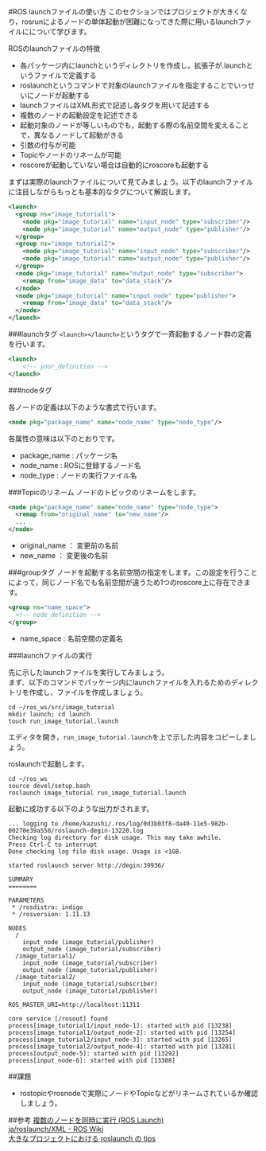 #ROS launchファイルの使い方
このセクションではプロジェクトが大きくなり，rosrunによるノードの単体起動が困難になってきた際に用いるlaunchファイルにについて学びます。

ROSのlaunchファイルの特徴

- 各パッケージ内にlaunchというディレクトリを作成し，拡張子が.launchというファイルで定義する
- roslaunchというコマンドで対象のlaunchファイルを指定することでいっせいにノードが起動する
- launchファイルはXML形式で記述し各タグを用いて記述する
- 複数のノードの起動設定を記述できる
- 起動対象のノードが等しいものでも，起動する際の名前空間を変えることで，異なるノードして起動がきる
- 引数の付与が可能
- Topicやノードのリネームが可能
- roscoreが起動していない場合は自動的にroscoreも起動する


まずは実際のlaunchファイルについて見てみましょう。以下のlaunchファイルに注目しながらもっとも基本的なタグについて解説します。

```xml
<launch>
  <group ns="image_tutorial1">
    <node pkg="image_tutorial" name="input_node" type="subscriber"/>
    <node pkg="image_tutorial" name="output_node" type="publisher"/>
  </group>
  <group ns="image_tutorial2">
    <node pkg="image_tutorial" name="input_node" type="subscriber"/>
    <node pkg="image_tutorial" name="output_node" type="publisher"/>
  </group>
  <node pkg="image_tutorial" name="output_node" type="subscriber">
    <remap from="image_data" to="data_stack"/>
  </node>
  <node pkg="image_tutorial" name="input_node" type="publisher">
    <remap from="image_data" to="data_stack"/>
  </node>
</launch>
```

###launchタグ
`<launch></launch>`というタグで一斉起動するノード群の定義を行います。
```xml
<launch>
	<!-- your_definition -->
</launch>
```

###nodeタグ

各ノードの定義は以下のような書式で行います。

```xml
<node pkg="package_name" name="node_name" type="node_type"/>
```
各属性の意味は以下のとおりです。

- package_name : パッケージ名
- node_name : ROSに登録するノード名
- node_type : ノードの実行ファイル名

###Topicのリネーム
ノードのトピックのリネームをします。

```xml
<node pkg="package_name" name="node_name" type="node_type">
  <remap from="original_name" to="new_name"/>
  ...
</node>
```
- original_name  ： 変更前の名前
- new_name       ： 変更後の名前

###groupタグ
ノードを起動する名前空間の指定をします。この設定を行うことによって，同じノード名でも名前空間が違うため1つのroscore上に存在できます。

```xml
<group ns="name_space">
  <!-- node_definition -->
</group>
```

- name_space : 名前空間の定義名

###launchファイルの実行

先に示したlaunchファイルを実行してみましょう。  
まず、以下のコマンドでパッケージ内にlaunchファイルを入れるためのディレクトリを作成し，ファイルを作成しましょう。

```
cd ~/ros_ws/src/image_tutorial
mkdir launch; cd launch
touch run_image_tutorial.launch
```

エディタを開き，`run_image_tutorial.launch`を上で示した内容をコピーしましょう。

roslaunchで起動します。

```
cd ~/ros_ws
source devel/setup.bash
roslaunch image_tutorial run_image_tutorial.launch
```

起動に成功する以下のような出力がされます。

```
... logging to /home/kazushi/.ros/log/0d3b03f8-da40-11e5-982b-00270e39a558/roslaunch-degin-13220.log
Checking log directory for disk usage. This may take awhile.
Press Ctrl-C to interrupt
Done checking log file disk usage. Usage is <1GB.

started roslaunch server http://degin:39936/

SUMMARY
========

PARAMETERS
 * /rosdistro: indigo
 * /rosversion: 1.11.13

NODES
  /
    input_node (image_tutorial/publisher)
    output_node (image_tutorial/subscriber)
  /image_tutorial1/
    input_node (image_tutorial/subscriber)
    output_node (image_tutorial/publisher)
  /image_tutorial2/
    input_node (image_tutorial/subscriber)
    output_node (image_tutorial/publisher)

ROS_MASTER_URI=http://localhost:11311

core service [/rosout] found
process[image_tutorial1/input_node-1]: started with pid [13238]
process[image_tutorial1/output_node-2]: started with pid [13254]
process[image_tutorial2/input_node-3]: started with pid [13265]
process[image_tutorial2/output_node-4]: started with pid [13281]
process[output_node-5]: started with pid [13292]
process[input_node-6]: started with pid [13308]
```

##課題

- rostopicやrosnodeで実際にノードやTopicなどがリネームされているか確認しましょう。

##参考
[複数のノードを同時に実行 (ROS Launch)](http://robotics.naist.jp/edu/text/?Robotics%2FROS%2FLunchMultiNodes)  
[ja/roslaunch/XML - ROS Wiki](http://wiki.ros.org/ja/roslaunch/XML)  
[大きなプロジェクトにおける roslaunch の tips](http://wiki.ros.org/ja/roslaunch/Tutorials/Roslaunch%20tips%20for%20larger%20projects)